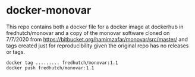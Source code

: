 # docker-monovar

This repo contains both a docker file for a docker image at dockerhub in fredhutch/monovar and a copy of the monovar software cloned on 7/7/2020 from https://bitbucket.org/hamimzafar/monovar/src/master/ and tags created just for reproducibility given the original repo has no releases or tags.  



```
docker tag ......... fredhutch/monovar:1.1
docker push fredhutch/monovar:1.1

```
